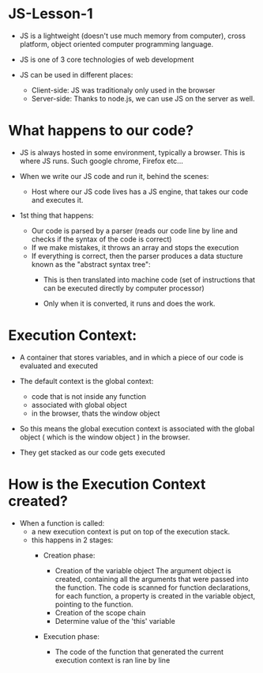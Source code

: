 # JS-Lesson-1

  - JS is a lightweight (doesn't use much memory from computer), cross platform, object oriented computer programming language.

  - JS is one of 3 core technologies of web development

  - JS can be used in different places:
      - Client-side: JS was traditionaly only used in the browser
      - Server-side: Thanks to node.js, we can use JS on the server as well.


# What happens to our code?

  - JS is always hosted in some environment, typically a browser. This is where JS runs. Such google chrome, Firefox etc...

  - When we write our JS code and run it, behind the scenes:
      - Host where our JS code lives has a JS engine, that takes our code and executes it.

  - 1st thing that happens:
      - Our code is parsed by a parser (reads our code line by line and checks if the syntax of the code is correct)
      - If we make mistakes, it throws an array and stops the execution
      - If everything is correct, then the parser produces a data stucture known as the "abstract syntax tree":
          - This is then translated into machine code (set of instructions that can be executed directly by computer processor)

          - Only when it is converted, it runs and does the work.


# Execution Context:

  - A container that stores variables, and in which a piece of our code is evaluated and executed

  - The default context is the global context:
      - code that is not inside any function
      - associated with global object
      - in the browser, thats the window object
  - So this means the global execution context is associated with the global object ( which is the window object ) in the browser.
  - They get stacked as our code gets executed


# How is the Execution Context created?

  - When a function is called:
      - a new execution context is put on top of the execution stack.
      - this happens in 2 stages:
          - Creation phase:
              - Creation of the variable object
                   The argument object is created, containing all the arguments that were passed into the function.
                   The code is scanned for function declarations, for each function, a property is created in the variable object, pointing to the function.
              - Creation of the scope chain
              - Determine value of the 'this' variable

          - Execution phase:
              - The code of the function that generated the current execution context is ran line by line
